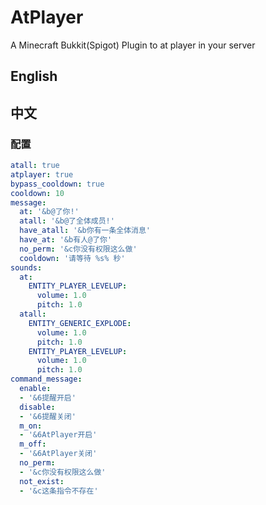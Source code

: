 # AtPlayer
A Minecraft Bukkit(Spigot) Plugin to at player in your server  

## English
### 
## 中文
### 配置
```yaml
atall: true
atplayer: true
bypass_cooldown: true
cooldown: 10
message:
  at: '&b@了你!'
  atall: '&b@了全体成员!'
  have_atall: '&b你有一条全体消息'
  have_at: '&b有人@了你'
  no_perm: '&c你没有权限这么做'
  cooldown: '请等待 %s% 秒'
sounds:
  at:
    ENTITY_PLAYER_LEVELUP:
      volume: 1.0
      pitch: 1.0
  atall:
    ENTITY_GENERIC_EXPLODE:
      volume: 1.0
      pitch: 1.0
    ENTITY_PLAYER_LEVELUP:
      volume: 1.0
      pitch: 1.0
command_message:
  enable:
  - '&6提醒开启'
  disable:
  - '&6提醒关闭'
  m_on:
  - '&6AtPlayer开启'
  m_off:
  - '&6AtPlayer关闭'
  no_perm:
  - '&c你没有权限这么做'
  not_exist:
  - '&c这条指令不存在'

```